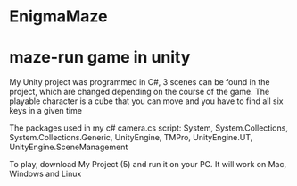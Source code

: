 # EnigmaMaze
# maze-run game in unity
My Unity project was programmed in C#, 3 scenes can be found in the project, which are changed depending on the course of the game. The playable character is a cube that you can move and you have to find all six keys in a given time

The packages used in my c# camera.cs script: 
System, 
System.Collections, 
System.Collections.Generic, 
UnityEngine, 
TMPro, 
UnityEngine.UT, 
UnityEngine.SceneManagement

To play, download My Project (5) and run it on your PC. It will work on Mac, Windows and Linux
